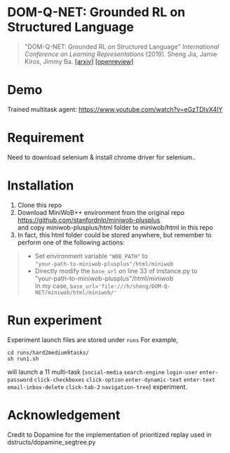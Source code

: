 # DOM-Q-NET: Grounded RL on Structured Language
> "DOM-Q-NET: Grounded RL on Structured Language" _International Conference on Learning Representations_ (2019). Sheng Jia, Jamie Kiros, Jimmy Ba. 
> [[arxiv]](https://arxiv.org/abs/1902.07257) [[openreview]](https://openreview.net/forum?id=HJgd1nAqFX) <br />
# Demo
Trained multitask agent: https://www.youtube.com/watch?v=eGzTDIvX4IY

# Requirement
Need to download selenium & install chrome driver for selenium..

# Installation
1. Clone this repo
2. Download MiniWoB++ environment from the original repo https://github.com/stanfordnlp/miniwob-plusplus  <br />
and copy miniwob-plusplus/html folder to miniwob/html in this repo <br />
3. In fact, this html folder could be stored anywhere, but remember to perform one of the following actions: <br />
> * Set environment variable `"WOB_PATH"` to <br />
`"your-path-to-miniwob-plusplus"/html/miniwob` <br />
> * Directly modify the `base_url` on line 33 of instance.py to  <br />
"your-path-to-miniwob-plusplus"/html/miniwob <br />
In my case, `base_url='file:///h/sheng/DOM-Q-NET/miniwob/html/miniwob/'` <br />
# Run experiment
Experiment launch files are stored under `runs`
For example,
```
cd runs/hard2medium9tasks/
sh run1.sh
```
will launch a 11 multi-task (`social-media` `search-engine` `login-user` `enter-password` `click-checkboxes` `click-option` `enter-dynamic-text` `enter-text` `email-inbox-delete` `click-tab-2` `navigation-tree`) experiment.

# Acknowledgement
Credit to Dopamine for the implementation of prioritized replay used in dstructs/dopamine_segtree.py   <br />
